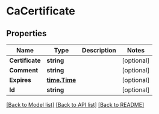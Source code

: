 # CaCertificate

## Properties

Name | Type | Description | Notes
------------ | ------------- | ------------- | -------------
**Certificate** | **string** |  | [optional] 
**Comment** | **string** |  | [optional] 
**Expires** | [**time.Time**](time.Time.md) |  | [optional] 
**Id** | **string** |  | [optional] 

[[Back to Model list]](../README.md#documentation-for-models) [[Back to API list]](../README.md#documentation-for-api-endpoints) [[Back to README]](../README.md)


